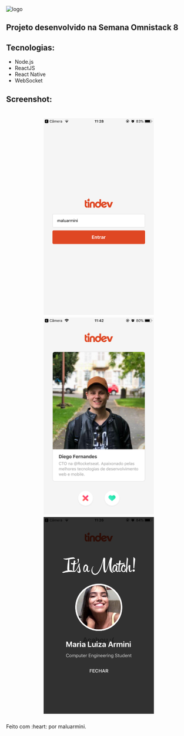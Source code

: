 ![logo](https://user-images.githubusercontent.com/56095289/86929241-0243fd80-c10c-11ea-8a5b-9bcf90016291.png) 

## Projeto desenvolvido na Semana Omnistack 8

## Tecnologias:
- Node.js
- ReactJS
- React Native 
- WebSocket

## Screenshot:
<h1 align="center">
<img src="/Screenshots/IMG_4510.PNG" width="300">
<img src="/Screenshots/IMG_4511.PNG" width="300">
<img src="/Screenshots/IMG_4508.PNG" width="300">
<br>
</h1>
Feito com :heart: por maluarmini.
